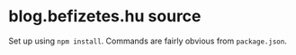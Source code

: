 # blog.befizetes.hu source

Set up using `npm install`. Commands are fairly obvious from `package.json`.
